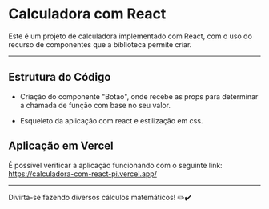 # Calculadora com React

Este é um projeto de calculadora implementado com React, com o uso do recurso de componentes que a biblioteca permite criar.

--- 

## Estrutura do Código

- Criação do componente "Botao", onde recebe as props para determinar a chamada de função com base no seu valor.

- Esqueleto da aplicação com react e estilização em css.

## Aplicação em Vercel

É possível verificar a aplicação funcionando com o seguinte link: https://calculadora-com-react-pi.vercel.app/

---
Divirta-se fazendo diversos cálculos matemáticos! ✏️✔️